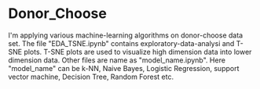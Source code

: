 # Donor_Choose
I'm applying various machine-learning algorithms on donor-choose data set. The file "EDA_TSNE.ipynb" contains exploratory-data-analysi and T-SNE plots. T-SNE plots are used to visualize high dimension data into lower dimension data. 
Other files are name as "model_name.ipynb". Here "model_name" can be k-NN, Naive Bayes, Logistic Regression, support vector machine, Decision Tree, Random Forest etc.
